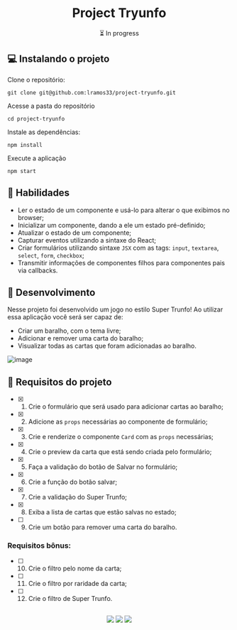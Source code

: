 <h1 align="center">Project Tryunfo</h1>

<p align="center">⏳ In progress</p>

## 💻 Instalando o projeto

Clone o repositório:

```
git clone git@github.com:lramos33/project-tryunfo.git
```

Acesse a pasta do repositório

```
cd project-tryunfo
```

Instale as dependências:
```
npm install
```

Execute a aplicação
```
npm start
```

## 🚀 Habilidades

- Ler o estado de um componente e usá-lo para alterar o que exibimos no browser;
- Inicializar um componente, dando a ele um estado pré-definido;
- Atualizar o estado de um componente;
- Capturar eventos utilizando a sintaxe do React;
- Criar formulários utilizando sintaxe `JSX` com as tags: `input`, `textarea`, `select`, `form`, `checkbox`;
- Transmitir informações de componentes filhos para componentes pais via callbacks.

## 🔧 Desenvolvimento

Nesse projeto foi desenvolvido um jogo no estilo Super Trunfo! Ao utilizar essa aplicação você será ser capaz de:

- Criar um baralho, com o tema livre;
- Adicionar e remover uma carta do baralho;
- Visualizar todas as cartas que foram adicionadas ao baralho.

![image]()

## 📝 Requisitos do projeto

- [x] 1. Crie o formulário que será usado para adicionar cartas ao baralho;

- [x] 2. Adicione as `props` necessárias ao componente de formulário;

- [x] 3. Crie e renderize o componente `Card` com as `props` necessárias;

- [x] 4. Crie o preview da carta que está sendo criada pelo formulário;

- [x] 5. Faça a validação do botão de Salvar no formulário;

- [x] 6. Crie a função do botão salvar;

- [x] 7. Crie a validação do Super Trunfo;

- [x] 8. Exiba a lista de cartas que estão salvas no estado;

- [ ] 9. Crie um botão para remover uma carta do baralho.

### Requisitos bônus:

- [ ] 10. Crie o filtro pelo nome da carta;

- [ ] 11. Crie o filtro por raridade da carta;

- [ ] 12. Crie o filtro de Super Trunfo.

##

<div align="center">
  <img src="https://shields.io/github/repo-size/lramos33/project-tryunfo">
  <img src="https://shields.io/github/languages/top/lramos33/project-tryunfo">
  <img src="https://shields.io/github/last-commit/lramos33/project-tryunfo">
</div>
